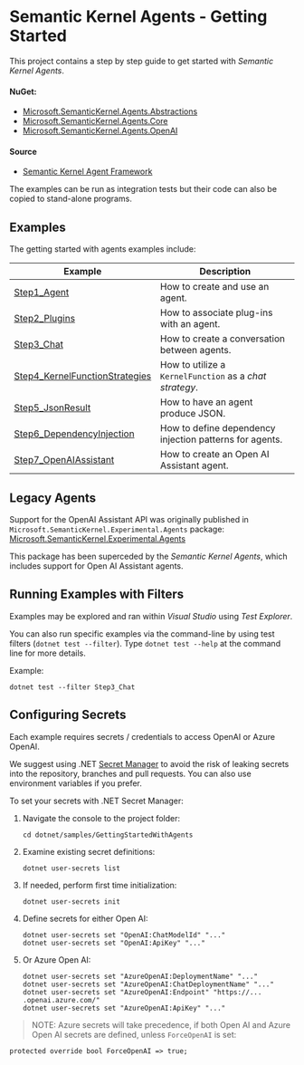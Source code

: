# Semantic Kernel Agents - Getting Started

This project contains a step by step guide to get started with  _Semantic Kernel Agents_.


#### NuGet:
- [Microsoft.SemanticKernel.Agents.Abstractions](https://www.nuget.org/packages/Microsoft.SemanticKernel.Agents.Abstractions)
- [Microsoft.SemanticKernel.Agents.Core](https://www.nuget.org/packages/Microsoft.SemanticKernel.Agents.Core)
- [Microsoft.SemanticKernel.Agents.OpenAI](https://www.nuget.org/packages/Microsoft.SemanticKernel.Agents.OpenAI)

#### Source
- [Semantic Kernel Agent Framework](https://github.com/microsoft/semantic-kernel/tree/main/dotnet/src/Agents)

The examples can be run as integration tests but their code can also be copied to stand-alone programs.

## Examples

The getting started with agents examples include:

Example|Description
---|---
[Step1_Agent](https://github.com/microsoft/semantic-kernel/blob/main/dotnet/samples/GettingStartedWithAgents/Step1_Agent.cs)|How to create and use an agent.
[Step2_Plugins](https://github.com/microsoft/semantic-kernel/blob/main/dotnet/samples/GettingStartedWithAgents/Step2_Plugins.cs)|How to associate plug-ins with an agent.
[Step3_Chat](https://github.com/microsoft/semantic-kernel/blob/main/dotnet/samples/GettingStartedWithAgents/Step3_Chat.cs)|How to create a conversation between agents.
[Step4_KernelFunctionStrategies](https://github.com/microsoft/semantic-kernel/blob/main/dotnet/samples/Step4_KernelFunctionStrategies/Step1_Agent.cs)|How to utilize a `KernelFunction` as a _chat strategy_.
[Step5_JsonResult](https://github.com/microsoft/semantic-kernel/blob/main/dotnet/samples/GettingStartedWithAgents/Step5_JsonResult.cs)|How to have an agent produce JSON.
[Step6_DependencyInjection](https://github.com/microsoft/semantic-kernel/blob/main/dotnet/samples/GettingStartedWithAgents/Step6_DependencyInjection.cs)|How to define dependency injection patterns for agents.
[Step7_OpenAIAssistant](https://github.com/microsoft/semantic-kernel/blob/main/dotnet/samples/GettingStartedWithAgents/Step7_OpenAIAssistant.cs)|How to create an Open AI Assistant agent.

## Legacy Agents

Support for the OpenAI Assistant API was originally published in `Microsoft.SemanticKernel.Experimental.Agents` package:
[Microsoft.SemanticKernel.Experimental.Agents](https://github.com/microsoft/semantic-kernel/tree/main/dotnet/src/Experimental/Agents)

This package has been superceded by the _Semantic Kernel Agents_, which includes support for Open AI Assistant agents.


## Running Examples with Filters
Examples may be explored and ran within _Visual Studio_ using _Test Explorer_.

You can also run specific examples via the command-line by using test filters (`dotnet test --filter`). Type `dotnet test --help` at the command line for more details.

Example:

```
dotnet test --filter Step3_Chat
```

## Configuring Secrets

Each example requires secrets / credentials to access OpenAI or Azure OpenAI.

We suggest using .NET [Secret Manager](https://learn.microsoft.com/en-us/aspnet/core/security/app-secrets) to avoid the risk of leaking secrets into the repository, branches and pull requests. You can also use environment variables if you prefer.

To set your secrets with .NET Secret Manager:

1. Navigate the console to the project folder:

    ```
    cd dotnet/samples/GettingStartedWithAgents
    ```

2. Examine existing secret definitions:

    ```
    dotnet user-secrets list
    ```

2. If needed, perform first time initialization:

    ```
    dotnet user-secrets init
    ```

4. Define secrets for either Open AI:

    ```
    dotnet user-secrets set "OpenAI:ChatModelId" "..."
    dotnet user-secrets set "OpenAI:ApiKey" "..."
    ```

5. Or Azure Open AI:

    ```
    dotnet user-secrets set "AzureOpenAI:DeploymentName" "..."
    dotnet user-secrets set "AzureOpenAI:ChatDeploymentName" "..."
    dotnet user-secrets set "AzureOpenAI:Endpoint" "https://... .openai.azure.com/"
    dotnet user-secrets set "AzureOpenAI:ApiKey" "..."
    ```

> NOTE: Azure secrets will take precedence, if both Open AI and Azure Open AI secrets are defined, unless `ForceOpenAI` is set:

```
protected override bool ForceOpenAI => true;
```

